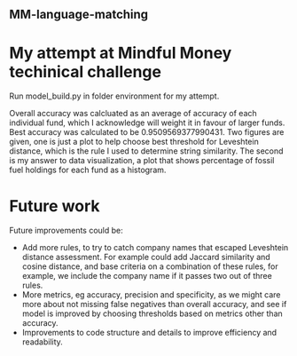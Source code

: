 ## MM-language-matching

# My attempt at Mindful Money techinical challenge

Run model_build.py in folder environment for my attempt. 

Overall accuracy was calcluated as an average of accuracy of each individual fund, which I acknowledge will weight it in favour of larger funds. Best accuracy was calculated to be 0.9509569377990431.
Two figures are given, one is just a plot to help choose best threshold for Leveshtein distance, which is the rule I used to determine string similarity. The second is my answer to data visualization, a plot that shows percentage of fossil fuel holdings for each fund as a histogram.

# Future work

Future improvements could be:

- Add more rules, to try to catch company names that escaped Leveshtein distance assessment. For example could add Jaccard similarity and cosine distance, and base criteria on a combination of these rules, for example, we include the company name if it passes two out of three rules.
- More metrics, eg accuracy, precision and specificity, as we might care more about not missing false negatives than overall accuracy, and see if model is improved by choosing thresholds based on metrics other than accuracy.
- Improvements to code structure and details to improve efficiency and readability.
